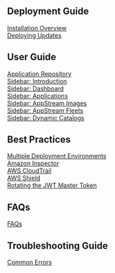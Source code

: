 ## Deployment Guide

[Installation Overview](/installationOverview.md)\
[Deploying Updates](/deployingUpdates.md)

## User Guide

[Application Repository](/applicationRepository.md)\
[Sidebar: Introduction](/sidebarIntroduction.md)\
[Sidebar: Dashboard](/sidebarDashboard.md)\
[Sidebar: Applications](/sidebarApplications.md)\
[Sidebar: AppStream Images](/sidebarAppStreamImages.md)\
[Sidebar: AppStream Fleets](/sidebarAppStreamFleets.md)\
[Sidebar: Dynamic Catalogs](/sidbarDynamicCatalogs.md)

## Best Practices

[Multiple Deployment Environments](/multipleDeploymentEnvironments.md)\
[Amazon Inspector](/amazonInspector.md)\
[AWS CloudTrail](/awsCloudTrail.md)\
[AWS Shield](/awsShield.md)\
[Rotating the JWT Master Token](/rotatingToken.md)

## FAQs

[FAQs](/faqs.md)

## Troubleshooting Guide

[Common Errors](/commonErrors.md)
